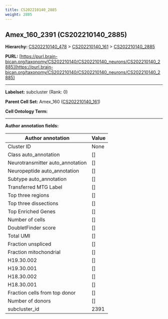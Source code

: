 ```yaml
---
title: CS202210140_2885
weight: 2885
---
```

## Amex_160_2391 (CS202210140_2885)
<b>Hierarchy: </b>
[CS202210140_478](../CS202210140_478) >
[CS202210140_161](../CS202210140_161) >
[CS202210140_2885](../CS202210140_2885)

**PURL:** [https://purl.brain-bican.org/taxonomy/CS202210140/CS202210140_neurons/CS202210140_2885](https://purl.brain-bican.org/taxonomy/CS202210140/CS202210140_neurons/CS202210140_2885)

---


**Labelset:** subcluster (Rank: 0)

**Parent Cell Set:** Amex_160 ([CS202210140_161](../CS202210140_161))



**Cell Ontology Term:** 

[MARKER GENES.]: #


---

[TRANSFERRED ANNOTATIONS.]: #


[AUTHOR ANNOTATION FIELDS.]: #


**Author annotation fields:**

| Author annotation | Value |
|-------------------|-------|
|Cluster ID|None|
|Class auto_annotation|[]|
|Neurotransmitter auto_annotation|[]|
|Neuropeptide auto_annotation|[]|
|Subtype auto_annotation|[]|
|Transferred MTG Label|[]|
|Top three regions|[]|
|Top three dissections|[]|
|Top Enriched Genes|[]|
|Number of cells|[]|
|DoubletFinder score|[]|
|Total UMI|[]|
|Fraction unspliced|[]|
|Fraction mitochondrial|[]|
|H19.30.002|[]|
|H19.30.001|[]|
|H18.30.002|[]|
|H18.30.001|[]|
|Fraction cells from top donor|[]|
|Number of donors|[]|
|subcluster_id|2391|
